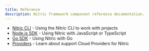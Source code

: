 ```yaml
---
title: Reference
description: Nitric framework component reference documentation.
---
```


- [Nitric CLI](/docs/reference/cli) - Using the Nitric CLI to work with projects
- [Node.js SDK](/docs/reference/nodejs/v0) - Using Nitric with JavaScript or TypeScript
- [Go SDK](/docs/reference/go/v0) - Using Nitric with Go
- [Providers](/docs/reference/providers) - Learn about support Cloud Providers for Nitric

